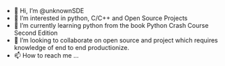 - 👋 Hi, I’m @unknownSDE
- 👀 I’m interested in python, C/C++ and Open Source Projects
- 🌱 I’m currently learning python from the book Python Crash Course Second Edition
- 💞️ I’m looking to collaborate on open source and project which requires knowledge of end to end productionize.
- 📫 How to reach me ...

<!---
unknownSDE/unknownSDE is a ✨ special ✨ repository because its `README.md` (this file) appears on your GitHub profile.
You can click the Preview link to take a look at your changes.
--->
